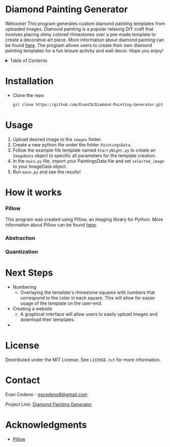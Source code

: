 # Diamond Painting Generator

Welcome! This program generates custom diamond painting templates from uploaded images. Diamond painting is a popular relaxing DIY craft that involves placing shiny colored rhinestones over a pre-made template to create a decorative art piece. More information about diamond painting can be found [here](https://www.diamondartclub.com/blogs/diamond-painting/what-is-diamond-painting). The program allows users to create their own diamond painting templates for a fun leisure activity and wall decor. Hope you enjoy!<br>
<!-- <img src="https://github.com/EvanC8/2D-Physics-Engine/assets/137731839/75f1ae1c-479b-4091-96eb-5752c00d31d9" width="200"> -->

<!-- TABLE OF CONTENTS -->
<details>
  <summary>Table of Contents</summary>
  <ol>
    <li><a href="installation">Installation</a></li>
    <li><a href="#usage">Usage</a></li>
    <li>
      <a href="#how-it-works">How it works</a>
      <ul>
        <li><a href="#pillow">Pillow</a></li>
        <li><a href="#abstraction">Abstraction</a></li>
        <li><a href="#quantization">Quantization</a></li>
      </ul>
    </li>
    <li><a href="#next-steps">Next Steps</a></li>
    <li><a href="#license">License</a></li>
    <li><a href="#contact">Contact</a></li>
    <li><a href="#acknowledgments">Acknowledgments</a></li>
  </ol>
</details>

# Installation
* Clone the repo
   ```sh
   git clone https://github.com/EvanC8/Diamond-Painting-Generator.git
   ```
# Usage
1. Upload desired image to the `images` folder.
2. Create a new python file under the folder `PaintingsData`.
3. Follow the example file template named `StarryNight.py` to create an `ImageData` object to specific all parameters for the template creation.
4. In the `main.py` file, import your PaintingsData file and set `selected_image` to your ImageData object.
5. Run `main.py` and see the results!

# How it works
### Pillow
This program was created using Pillow, an imaging library for Python. More information about Pillow can be found [here](https://pillow.readthedocs.io/en/stable/). 

### Abstraction


### Quantization


# Next Steps
* Numbering
  * Overlaying the template's rhinestone squares with numbers that correspond to the color in each square. This will allow for easier usage of the template on the user-end.
* Creating a website
  * A graphical interface will allow users to easily upload images and download their templates.
* 

# License
Destributed under the MIT License. See `LICENSE.txt` for more information.

# Contact
Evan Cedeno - escedeno8@gmail.com

Project Link: [Diamond Painting Generator](https://github.com/EvanC8/Diamond-Painting-Generator)

# Acknowledgments 
* [Pillow](https://pillow.readthedocs.io/en/stable/)
